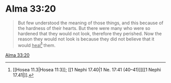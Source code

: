 # Alma 33:20

> But few understood the meaning of those things, and this because of the hardness of their hearts. But there were many who were so hardened that they would not look, therefore they perished. Now the reason they would not look is because they did not believe that it would <u>heal</u>[^a] them.

[Alma 33:20](https://www.churchofjesuschrist.org/study/scriptures/bofm/alma/33?lang=eng&id=p20#p20)


[^a]: [[Hosea 11.3|Hosea 11:3]]; [[1 Nephi 17.40|1 Ne. 17:41 (40–41)]][[1 Nephi 17.41|]].  
